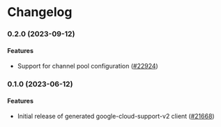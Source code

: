 # Changelog

### 0.2.0 (2023-09-12)

#### Features

* Support for channel pool configuration ([#22924](https://github.com/googleapis/google-cloud-ruby/issues/22924)) 

### 0.1.0 (2023-06-12)

#### Features

* Initial release of generated google-cloud-support-v2 client ([#21668](https://github.com/googleapis/google-cloud-ruby/issues/21668))
